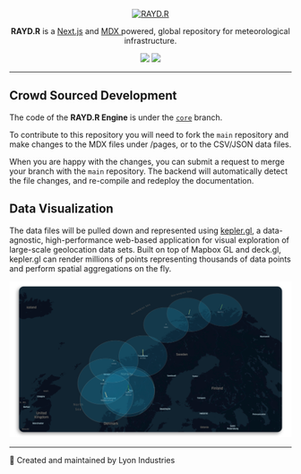 <p align="center">
  <a href="https://alibaba.github.io/rax">
    <img alt="RAYD.R" src="https://raw.githubusercontent.com/lyon-industries/RAYD.R/1.0.0/public/android-icon-192x192.png" width="66">
  </a>
</p>

<p align="center"> 
  <b>RAYD.R</b> is a 
  <a href="https://nextjs.org">Next.js</a> and 
  <a href="https://mdxjs.com">MDX </a> 
  powered, global repository for meteorological infrastructure.
</p>

<p align="center">
  <a href="https://github.com/lyon-industries/RAYD.R/blob/main/LICENSE"><img src="https://img.shields.io/github/license/lyon-industries/RAYD.R"></a>
  <a href="https://github.com/lyon-industries/RAYD.R/releases"><img src="https://img.shields.io/github/v/release/christopherlyon/rayd.r"></a>

</p>

---

    

## Crowd Sourced Development

The code of the **RAYD.R Engine** is under the [`core`](https://github.com/shuding/nextra/tree/core) branch.

To contribute to this repository you will need to fork the `main`  repository and make changes to the MDX files under /pages, or to the CSV/JSON data files.

When you are happy with the changes, you can submit a request to merge your branch with the `main` repository. The backend will automatically detect the file changes, and re-compile and redeploy the documentation.


## Data Visualization

The data files will be pulled down and represented using [kepler.gl]("https://github.com/keplergl/kepler.gl"), a data-agnostic, high-performance web-based application for visual exploration of large-scale geolocation data sets. Built on top of Mapbox GL and deck.gl, kepler.gl can render millions of points representing thousands of data points and perform spatial aggregations on the fly.


![](/public/demo.png)

---
:wrench: Created and maintained by Lyon Industries

